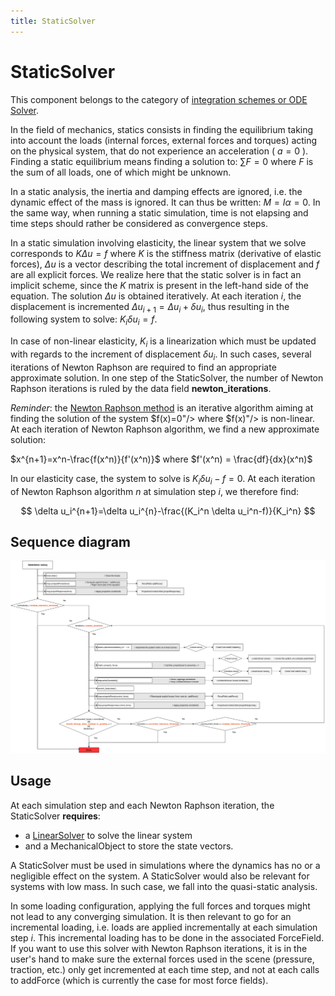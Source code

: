 ```yaml
---
title: StaticSolver
---
```


StaticSolver  
============  

This component belongs to the category of [integration schemes or ODE Solver](../../../../simulation-principles/system-resolution/integration-scheme/).  

In the field of mechanics, statics consists in finding the equilibrium taking into account the loads (internal forces, external forces and torques) acting on the physical system, that do not experience an acceleration ( $a=0$ ). Finding a static equilibrium means finding a solution to: $\textstyle \sum F=0$ where $F$ is the sum of all loads, one of which might be unknown.  

In a static analysis, the inertia and damping effects are ignored, i.e. the dynamic effect of the mass is ignored. It can thus be written: $M=I \alpha=0$. In the same way, when running a static simulation, time is not elapsing and time steps should rather be considered as convergence steps.  

In a static simulation involving elasticity, the linear system that we solve corresponds to $K \Delta u=f$ where $K$ is the stiffness matrix (derivative of elastic forces), $\Delta u$ is a vector describing the total increment of displacement and $f$ are all explicit forces. We realize here that the static solver is in fact an implicit scheme, since the $K$ matrix is present in the left-hand side of the equation. The solution $\Delta u$ is obtained iteratively. At each iteration _i_, the displacement is incremented $\Delta u_{i+1}=\Delta u_{i}+\delta u_i$, thus resulting in the following system to solve: $K_i \delta u_i=f$.  

In case of non-linear elasticity, $K_i$ is a linearization which must be updated with regards to the increment of displacement $\delta u_i$. In such cases, several iterations of Newton Raphson are required to find an appropriate approximate solution. In one step of the StaticSolver, the number of Newton Raphson iterations is ruled by the data field **newton_iterations**.

_Reminder_: the [Newton Raphson method](https://en.wikipedia.org/wiki/Newton%27s_method) is an iterative algorithm aiming at finding the solution of the system $f(x)=0"/> where $f(x)"/> is non-linear. At each iteration of Newton Raphson algorithm, we find a new approximate solution:

$x^{n+1}=x^n-\frac{f(x^n)}{f'(x^n)}$ where $f'(x^n) = \frac{df}{dx}(x^n)$

In our elasticity case, the system to solve is $K_i \delta u_i-f=0$. At each iteration of Newton Raphson algorithm $n$ at simulation step $i$, we therefore find:

$$
\delta u_i^{n+1}=\delta u_i^{n}-\frac{(K_i^n \delta u_i^n-f)}{K_i^n}
$$


Sequence diagram
----------------

<a href="https://github.com/sofa-framework/doc/blob/master/images/integrationscheme/StaticSolver.png?raw=true"><img src="https://github.com/sofa-framework/doc/blob/master/images/integrationscheme/StaticSolver.png?raw=true" title="Flow diagram for the StaticSolver"/></a>

 
Usage  
-----  

At each simulation step and each Newton Raphson iteration, the StaticSolver **requires**:

- a [LinearSolver](../../../../simulation-principles/system-resolution/linear-solver/) to solve the linear system
- and a MechanicalObject to store the state vectors.

A StaticSolver must be used in simulations where the dynamics has no or a negligible effect on the system. A StaticSolver would also be relevant for systems with low mass. In such case, we fall into the quasi-static analysis.

In some loading configuration, applying the full forces and torques might not lead to any converging simulation. It is then relevant to go for an incremental loading, i.e. loads are applied incrementally at each simulation step  $i$. This incremental loading has to be done in the associated ForceField. If you want to use this solver with Newton Raphson iterations, it is in the user's hand to make sure the external forces used in the scene (pressure, traction, etc.) only get incremented at each time step, and not at each calls to addForce (which is currently the case for most force fields).

